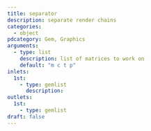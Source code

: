 ```yaml
---
title: separator
description: separate render chains
categories:
  - object
pdcategory: Gem, Graphics
arguments:
  - type: list
    description: list of matrices to work on
    default: "m c t p"
inlets:
  1st:
    - type: gemlist
      description:
outlets:
  1st:
    - type: gemlist
draft: false
---
```


